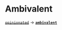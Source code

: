 # Ambivalent

[~~`opinionated`~~](https://github.com/saforem2/opinionated) $\longrightarrow$ [**`ambivalent`**](https://github.com/saforem2/ambivalent)
